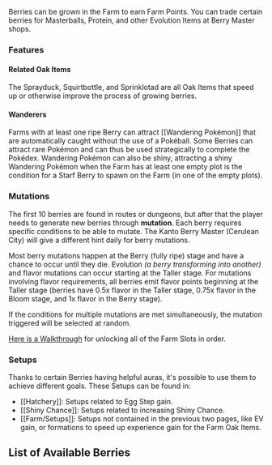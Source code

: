 Berries can be grown in the Farm to earn Farm Points. You can trade certain berries for Masterballs, Protein, and other Evolution Items at Berry Master shops.

### Features
#### Related Oak Items

The Sprayduck, Squirtbottle, and Sprinklotad are all Oak Items that speed up or otherwise improve the process of growing berries.

#### Wanderers

Farms with at least one ripe Berry can attract [[Wandering Pokémon]] that are automatically caught without the use of a Pokéball. Some Berries can attract rare Pokémon and can thus be used strategically to complete the Pokédex. Wandering Pokémon can also be shiny, attracting a shiny Wandering Pokémon when the Farm has at least one empty plot is the condition for a Starf Berry to spawn on the Farm (in one of the empty plots).

### Mutations

The first 10 berries are found in routes or dungeons, but after that the player needs to generate new berries through **mutation**. Each berry requires specific conditions to be able to mutate. The Kanto Berry Master (Cerulean City) will give a different hint daily for berry mutations.

Most berry mutations happen at the Berry (fully ripe) stage and have a chance to occur until they die. Evolution *(a berry transforming into another)* and flavor mutations can occur starting at the Taller stage. For mutations involving flavor requirements, all berries emit flavor points beginning at the Taller stage (berries have 0.5x flavor in the Taller stage, 0.75x flavor in the Bloom stage, and 1x flavor in the Berry stage).

If the conditions for multiple mutations are met simultaneously, the mutation triggered will be selected at random.

[Here is a Walkthrough](https://docs.google.com/document/d/1TE5cAKSlA7TAliA001_mIiO1odZ6e4yUEMre0GBW1to/edit) for unlocking all of the Farm Slots in order.

### Setups
Thanks to certain Berries having helpful auras, it's possible to use them to achieve different goals. These Setups can be found in:
- [[Hatchery]]: Setups related to Egg Step gain.
- [[Shiny Chance]]: Setups related to increasing Shiny Chance.
- [[Farm/Setups]]: Setups not contained in the previous two pages, like EV gain, or formations to speed up experience gain for the Farm Oak Items.

## List of Available Berries